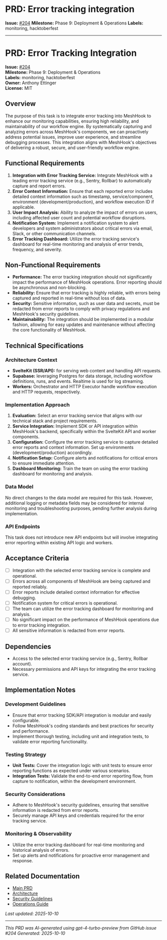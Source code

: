 # PRD: Error tracking integration

**Issue:** [#204](https://github.com/profullstack/meshhook/issues/204)
**Milestone:** Phase 9: Deployment & Operations
**Labels:** monitoring, hacktoberfest

---

# PRD: Error Tracking Integration

**Issue:** [#204](https://github.com/profullstack/meshhook/issues/204)  
**Milestone:** Phase 9: Deployment & Operations  
**Labels:** monitoring, hacktoberfest  
**Owner:** Anthony Ettinger  
**License:** MIT  

## Overview

The purpose of this task is to integrate error tracking into MeshHook to enhance our monitoring capabilities, ensuring high reliability, and maintainability of our workflow engine. By systematically capturing and analyzing errors across MeshHook's components, we can proactively address potential issues, improve user experience, and streamline debugging processes. This integration aligns with MeshHook's objectives of delivering a robust, secure, and user-friendly workflow engine.

## Functional Requirements

1. **Integration with Error Tracking Service:** Integrate MeshHook with a leading error tracking service (e.g., Sentry, Rollbar) to automatically capture and report errors.
2. **Error Context Information:** Ensure that each reported error includes detailed context information such as timestamp, service/component, environment (development/production), and workflow execution ID if applicable.
3. **User Impact Analysis:** Ability to analyze the impact of errors on users, including affected user count and potential workflow disruptions.
4. **Notification System:** Implement a notification system to alert developers and system administrators about critical errors via email, Slack, or other communication channels.
5. **Error Tracking Dashboard:** Utilize the error tracking service's dashboard for real-time monitoring and analysis of error trends, frequency, and severity.

## Non-Functional Requirements

- **Performance:** The error tracking integration should not significantly impact the performance of MeshHook operations. Error reporting should be asynchronous and non-blocking.
- **Reliability:** Ensure that error tracking is highly reliable, with errors being captured and reported in real-time without loss of data.
- **Security:** Sensitive information, such as user data and secrets, must be redacted from error reports to comply with privacy regulations and MeshHook's security guidelines.
- **Maintainability:** The integration should be implemented in a modular fashion, allowing for easy updates and maintenance without affecting the core functionality of MeshHook.

## Technical Specifications

### Architecture Context

- **SvelteKit (SSR/API):** for serving web content and handling API requests.
- **Supabase:** leveraging Postgres for data storage, including workflow definitions, runs, and events. Realtime is used for log streaming.
- **Workers:** Orchestrator and HTTP Executor handle workflow execution and HTTP requests, respectively.

### Implementation Approach

1. **Evaluation:** Select an error tracking service that aligns with our technical stack and project requirements.
2. **Service Integration:** Implement SDK or API integration within MeshHook's backend, specifically within the SvelteKit API and worker components.
3. **Configuration:** Configure the error tracking service to capture detailed error reports and context information. Set up environments (development/production) accordingly.
4. **Notification Setup:** Configure alerts and notifications for critical errors to ensure immediate attention.
5. **Dashboard Monitoring:** Train the team on using the error tracking dashboard for monitoring and analysis.

### Data Model

No direct changes to the data model are required for this task. However, additional logging or metadata fields may be considered for internal monitoring and troubleshooting purposes, pending further analysis during implementation.

### API Endpoints

This task does not introduce new API endpoints but will involve integrating error reporting within existing API logic and workers.

## Acceptance Criteria

- [ ] Integration with the selected error tracking service is complete and operational.
- [ ] Errors across all components of MeshHook are being captured and reported reliably.
- [ ] Error reports include detailed context information for effective debugging.
- [ ] Notification system for critical errors is operational.
- [ ] The team can utilize the error tracking dashboard for monitoring and analysis.
- [ ] No significant impact on the performance of MeshHook operations due to error tracking integration.
- [ ] All sensitive information is redacted from error reports.

## Dependencies

- Access to the selected error tracking service (e.g., Sentry, Rollbar account).
- Necessary permissions and API keys for integrating the error tracking service.

## Implementation Notes

### Development Guidelines

- Ensure that error tracking SDK/API integration is modular and easily configurable.
- Follow MeshHook's coding standards and best practices for security and performance.
- Implement thorough testing, including unit and integration tests, to validate error reporting functionality.

### Testing Strategy

- **Unit Tests:** Cover the integration logic with unit tests to ensure error reporting functions as expected under various scenarios.
- **Integration Tests:** Validate the end-to-end error reporting flow, from capture to notification, within the development environment.

### Security Considerations

- Adhere to MeshHook's security guidelines, ensuring that sensitive information is redacted from error reports.
- Securely manage API keys and credentials required for the error tracking service.

### Monitoring & Observability

- Utilize the error tracking dashboard for real-time monitoring and historical analysis of errors.
- Set up alerts and notifications for proactive error management and response.

## Related Documentation

- [Main PRD](../PRD.md)
- [Architecture](../Architecture.md)
- [Security Guidelines](../Security.md)
- [Operations Guide](../Operations.md)

*Last updated: 2025-10-10*

---

*This PRD was AI-generated using gpt-4-turbo-preview from GitHub issue #204*
*Generated: 2025-10-10*
